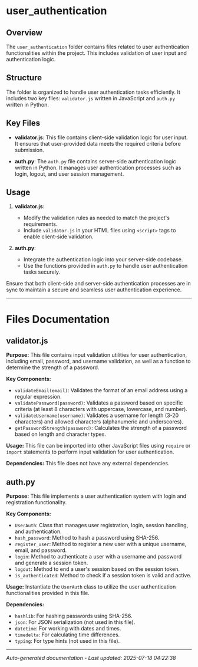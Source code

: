 # user_authentication

## Overview
The `user_authentication` folder contains files related to user authentication functionalities within the project. This includes validation of user input and authentication logic.

## Structure
The folder is organized to handle user authentication tasks efficiently. It includes two key files: `validator.js` written in JavaScript and `auth.py` written in Python.

## Key Files
- **validator.js**: This file contains client-side validation logic for user input. It ensures that user-provided data meets the required criteria before submission.
  
- **auth.py**: The `auth.py` file contains server-side authentication logic written in Python. It manages user authentication processes such as login, logout, and user session management.

## Usage
1. **validator.js**:
   - Modify the validation rules as needed to match the project's requirements.
   - Include `validator.js` in your HTML files using `<script>` tags to enable client-side validation.

2. **auth.py**:
   - Integrate the authentication logic into your server-side codebase.
   - Use the functions provided in `auth.py` to handle user authentication tasks securely.

Ensure that both client-side and server-side authentication processes are in sync to maintain a secure and seamless user authentication experience.

---

# Files Documentation

## validator.js

**Purpose:** This file contains input validation utilities for user authentication, including email, password, and username validation, as well as a function to determine the strength of a password.

**Key Components:**
- `validateEmail(email)`: Validates the format of an email address using a regular expression.
- `validatePassword(password)`: Validates a password based on specific criteria (at least 8 characters with uppercase, lowercase, and number).
- `validateUsername(username)`: Validates a username for length (3-20 characters) and allowed characters (alphanumeric and underscores).
- `getPasswordStrength(password)`: Calculates the strength of a password based on length and character types.

**Usage:** This file can be imported into other JavaScript files using `require` or `import` statements to perform input validation for user authentication.

**Dependencies:** This file does not have any external dependencies.

## auth.py

**Purpose:** This file implements a user authentication system with login and registration functionality.

**Key Components:**
- `UserAuth`: Class that manages user registration, login, session handling, and authentication.
- `hash_password`: Method to hash a password using SHA-256.
- `register_user`: Method to register a new user with a unique username, email, and password.
- `login`: Method to authenticate a user with a username and password and generate a session token.
- `logout`: Method to end a user's session based on the session token.
- `is_authenticated`: Method to check if a session token is valid and active.

**Usage:** Instantiate the `UserAuth` class to utilize the user authentication functionalities provided in this file.

**Dependencies:**
- `hashlib`: For hashing passwords using SHA-256.
- `json`: For JSON serialization (not used in this file).
- `datetime`: For working with dates and times.
- `timedelta`: For calculating time differences.
- `typing`: For type hints (not used in this file).

---
*Auto-generated documentation - Last updated: 2025-07-18 04:22:38*
